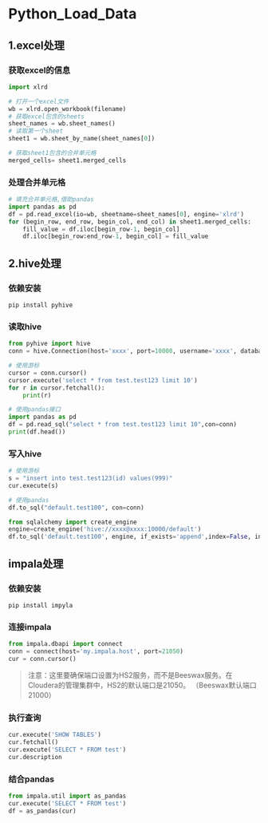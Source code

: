 # Python_Load_Data

## 1.excel处理

### 获取excel的信息

```python
import xlrd

# 打开一个excel文件
wb = xlrd.open_workbook(filename)
# 获取excel包含的sheets
sheet_names = wb.sheet_names()
# 读取第一个sheet
sheet1 = wb.sheet_by_name(sheet_names[0])

# 获取sheet1包含的合并单元格
merged_cells= sheet1.merged_cells

```

### 处理合并单元格

```python
# 填充合并单元格,借助pandas
import pandas as pd
df = pd.read_excel(io=wb, sheetname=sheet_names[0], engine='xlrd')
for (begin_row, end_row, begin_col, end_col) in sheet1.merged_cells:
    fill_value = df.iloc[begin_row-1, begin_col]
    df.iloc[begin_row:end_row-1, begin_col] = fill_value
```



## 2.hive处理

### 依赖安装

```shell
pip install pyhive
```

### 读取hive

```python
from pyhive import hive
conn = hive.Connection(host='xxxx', port=10000, username='xxxx', database='default')

# 使用游标
cursor = conn.cursor()
cursor.execute('select * from test.test123 limit 10')
for r in cursor.fetchall():
    print(r)

# 使用pandas接口
import pandas as pd
df = pd.read_sql("select * from test.test123 limit 10",con=conn)
print(df.head())
```



### 写入hive

```python
# 使用游标
s = "insert into test.test123(id) values(999)"
cur.execute(s)

# 使用pandas
df.to_sql("default.test100", con=conn)

from sqlalchemy import create_engine
engine=create_engine('hive://xxxx@xxxx:10000/default')
df.to_sql('default.test100', engine, if_exists='append',index=False, index_label=None, chunksize=None, dtype=None)
```



## impala处理

### 依赖安装

```shell
pip install impyla
```

### 连接impala

```python
from impala.dbapi import connect
conn = connect(host='my.impala.host', port=21050)
cur = conn.cursor()
```

> 注意：这里要确保端口设置为HS2服务，而不是Beeswax服务。在Cloudera的管理集群中，HS2的默认端口是21050。 （Beeswax默认端口21000）

### 执行查询

```python
cur.execute('SHOW TABLES')
cur.fetchall()
cur.execute('SELECT * FROM test')
cur.description
```

### 结合pandas

```python
from impala.util import as_pandas
cur.execute('SELECT * FROM test')
df = as_pandas(cur)
```



